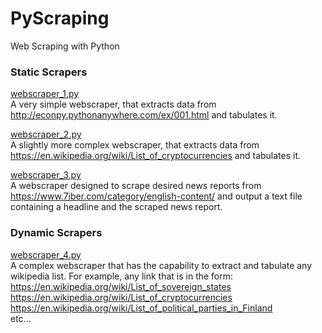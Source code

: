 # PyScraping
Web Scraping with Python

### Static Scrapers
[webscraper_1.py](https://github.com/ykashou92/PyScraping/blob/master/webscraper_1.py)  
A very simple webscraper, that extracts data from http://econpy.pythonanywhere.com/ex/001.html and tabulates it.

[webscraper_2.py](https://github.com/ykashou92/PyScraping/blob/master/webscraper_2.py)  
A slightly more complex webscraper, that extracts data from https://en.wikipedia.org/wiki/List_of_cryptocurrencies and tabulates it.

[webscraper_3.py]("")  
A webscraper designed to scrape desired news reports from https://www.7iber.com/category/english-content/ and output a text file containing a headline and the scraped news report.

### Dynamic Scrapers
[webscraper_4.py]("")  
A complex webscraper that has the capability to extract and tabulate any wikipedia list. For example, any link that is in the form:  
https://en.wikipedia.org/wiki/List_of_sovereign_states  
https://en.wikipedia.org/wiki/List_of_cryptocurrencies  
https://en.wikipedia.org/wiki/List_of_political_parties_in_Finland  
etc...

